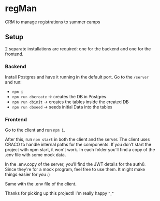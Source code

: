 # regMan
CRM to manage registrations to summer camps

## Setup
2 separate installations are required: one for the backend and one for the frontend.
### Backend
Install Postgres and have it running in the default port.
Go to the `/server` and run:
 - `npm i`
 - `npm run dbcreate` -> creates the DB in Postgres
 - `npm run dbinit` -> creates the tables inside the created DB
 - `npm run dbseed` -> seeds initial Data into the tables

### Frontend
Go to the client and run `npm i`.

After this, run `npm start` in both the client and the server. The client uses CRACO to handle internal paths for the components. If you don't start the project with npm start, it won't work.
In each folder you'll find a copy of the .env file with some mock data.

In the .env.copy of the server, you'll find the JWT details for the auth0. Since they're for a mock program, feel free to use them. It might make things easier for you :)

Same with the .env file of the client.

Thanks for picking up this project!! I'm really happy ^_^